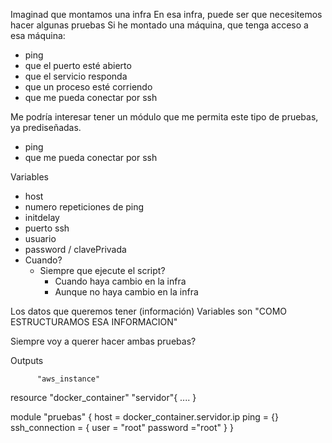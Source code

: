 Imaginad que montamos una infra
En esa infra, puede ser que necesitemos hacer algunas pruebas
Si he montado una máquina, que tenga acceso a esa máquina:
- ping
- que el puerto esté abierto
- que el servicio responda
- que un proceso esté corriendo
- que me pueda conectar por ssh

Me podría interesar tener un módulo que me permita este tipo de pruebas, ya prediseñadas.
- ping
- que me pueda conectar por ssh

Variables
- host
- numero repeticiones de ping
- initdelay
- puerto ssh
- usuario
- password / clavePrivada
- Cuando?
    - Siempre que ejecute el script?
        - Cuando haya cambio en la infra
        - Aunque no haya cambio en la infra

Los datos que queremos tener (información)
Variables son "COMO ESTRUCTURAMOS ESA INFORMACION"



Siempre voy a querer hacer ambas pruebas?

Outputs

    
          "aws_instance"
resource "docker_container" "servidor"{
    ....
}




module "pruebas" {
    host            = docker_container.servidor.ip
    ping            = {}
    ssh_connection  = {
        user = "root"
        password ="root"
    }
}